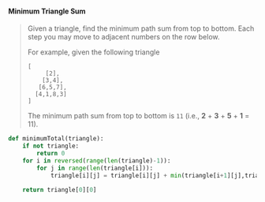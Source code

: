 #### Minimum Triangle Sum

> Given a triangle, find the minimum path sum from top to bottom. Each step you may move to adjacent numbers on the row below.
>
> For example, given the following triangle
>
> ```
> [
>      [2],
>     [3,4],
>    [6,5,7],
>   [4,1,8,3]
> ]
>
> ```
>
> The minimum path sum from top to bottom is `11` \(i.e., **2** + **3** + **5** + **1** = 11\).

```py
def minimumTotal(triangle):
    if not triangle:
        return 0
    for i in reversed(range(len(triangle)-1)):
        for j in range(len(triangle[i])):
            triangle[i][j] = triangle[i][j] + min(triangle[i+1][j],triangle[i+1][j+1])
    
    return triangle[0][0]
```



